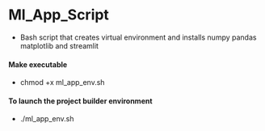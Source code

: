 # Ml_App_Script
- Bash script that creates virtual environment and installs numpy pandas matplotlib and streamlit

#### Make executable
- chmod +x ml_app_env.sh
#### To launch the project builder environment
- ./ml_app_env.sh <your app name goes here>
